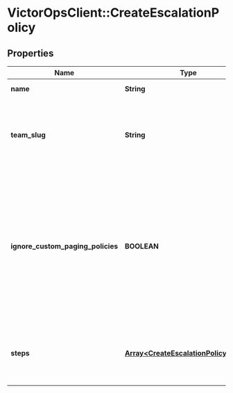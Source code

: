 # VictorOpsClient::CreateEscalationPolicy

## Properties

| Name                              | Type                                                                           | Description                                                                                                                                                                                                                                                              | Notes                         |
| --------------------------------- | ------------------------------------------------------------------------------ | ------------------------------------------------------------------------------------------------------------------------------------------------------------------------------------------------------------------------------------------------------------------------ | ----------------------------- |
| **name**                          | **String**                                                                     | The name of the escalation policy                                                                                                                                                                                                                                        |
| **team_slug**                     | **String**                                                                     | The unique identifier for the team to create the policy under. The team slug is in the format &#x60;team-[\\w\\d]{16}&#x60;                                                                                                                                              |
| **ignore_custom_paging_policies** | **BOOLEAN**                                                                    | True if this policy ignores a user&#39;s custom paging policy; this will page the on-call user via their Primary Paging Policy and ignore any custom paging policies they have set. We recommend enabling this if the escalation policy handles high severity incidents. | [optional] [default to false] |
| **steps**                         | [**Array&lt;CreateEscalationPolicyGroup&gt;**](CreateEscalationPolicyGroup.md) | A list of groupings of entries. Each group is a \&quot;step\&quot; in the escalation policy.                                                                                                                                                                             |
